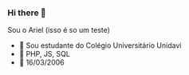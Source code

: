 ### Hi there 👋
Sou o Ariel (isso é so um teste)

- 🔭 Sou estudante do Colégio Universitário Unidavi
- 🌱 PHP, JS, SQL
- 🤔 16/03/2006
